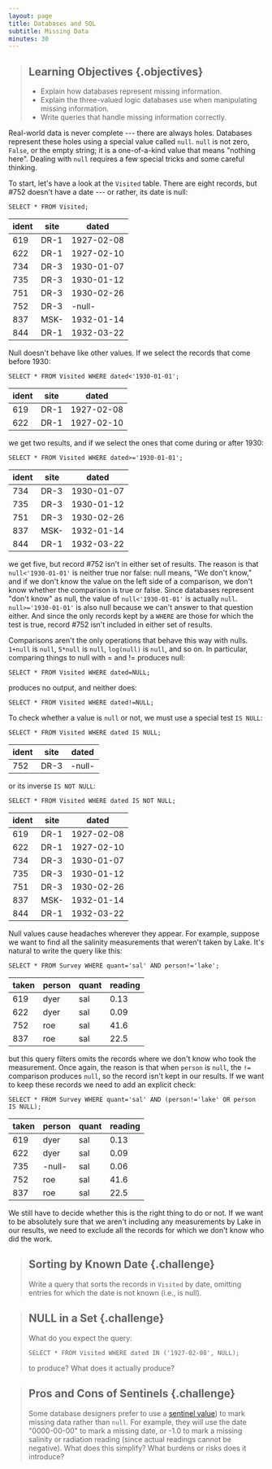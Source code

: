 ```yaml
---
layout: page
title: Databases and SQL
subtitle: Missing Data
minutes: 30
---
```

> ## Learning Objectives {.objectives}
>
> *   Explain how databases represent missing information.
> *   Explain the three-valued logic databases use when manipulating missing information.
> *   Write queries that handle missing information correctly.

Real-world data is never complete --- there are always holes.
Databases represent these holes using a special value called `null`.
`null` is not zero, `False`, or the empty string;
it is a one-of-a-kind value that means "nothing here".
Dealing with `null` requires a few special tricks
and some careful thinking.

To start,
let's have a look at the `Visited` table.
There are eight records,
but #752 doesn't have a date --- or rather,
its date is null:

~~~ {.sql}
SELECT * FROM Visited;
~~~

|ident|site|dated     |
|-----|----|----------|
|619  |DR-1|1927-02-08|
|622  |DR-1|1927-02-10|
|734  |DR-3|1930-01-07|
|735  |DR-3|1930-01-12|
|751  |DR-3|1930-02-26|
|752  |DR-3|-null-    |
|837  |MSK-|1932-01-14|
|844  |DR-1|1932-03-22|

Null doesn't behave like other values.
If we select the records that come before 1930:

~~~ {.sql}
SELECT * FROM Visited WHERE dated<'1930-01-01';
~~~

|ident|site|dated     |
|-----|----|----------|
|619  |DR-1|1927-02-08|
|622  |DR-1|1927-02-10|

we get two results,
and if we select the ones that come during or after 1930:

~~~ {.sql}
SELECT * FROM Visited WHERE dated>='1930-01-01';
~~~

|ident|site|dated     |
|-----|----|----------|
|734  |DR-3|1930-01-07|
|735  |DR-3|1930-01-12|
|751  |DR-3|1930-02-26|
|837  |MSK-|1932-01-14|
|844  |DR-1|1932-03-22|

we get five,
but record #752 isn't in either set of results.
The reason is that
`null<'1930-01-01'`
is neither true nor false:
null means, "We don't know,"
and if we don't know the value on the left side of a comparison,
we don't know whether the comparison is true or false.
Since databases represent "don't know" as null,
the value of `null<'1930-01-01'`
is actually `null`.
`null>='1930-01-01'` is also null
because we can't answer to that question either.
And since the only records kept by a `WHERE`
are those for which the test is true,
record #752 isn't included in either set of results.

Comparisons aren't the only operations that behave this way with nulls.
`1+null` is `null`,
`5*null` is `null`,
`log(null)` is `null`,
and so on.
In particular,
comparing things to null with = and != produces null:

~~~ {.sql}
SELECT * FROM Visited WHERE dated=NULL;
~~~

produces no output, and neither does:

~~~ {.sql}
SELECT * FROM Visited WHERE dated!=NULL;
~~~

To check whether a value is `null` or not,
we must use a special test `IS NULL`:

~~~ {.sql}
SELECT * FROM Visited WHERE dated IS NULL;
~~~

|ident|site|dated     |
|-----|----|----------|
|752  |DR-3|-null-    |

or its inverse `IS NOT NULL`:

~~~ {.sql}
SELECT * FROM Visited WHERE dated IS NOT NULL;
~~~

|ident|site|dated     |
|-----|----|----------|
|619  |DR-1|1927-02-08|
|622  |DR-1|1927-02-10|
|734  |DR-3|1930-01-07|
|735  |DR-3|1930-01-12|
|751  |DR-3|1930-02-26|
|837  |MSK-|1932-01-14|
|844  |DR-1|1932-03-22|

Null values cause headaches wherever they appear.
For example,
suppose we want to find all the salinity measurements
that weren't taken by Lake.
It's natural to write the query like this:

~~~ {.sql}
SELECT * FROM Survey WHERE quant='sal' AND person!='lake';
~~~

|taken|person|quant|reading|
|-----|------|-----|-------|
|619  |dyer  |sal  |0.13   |
|622  |dyer  |sal  |0.09   |
|752  |roe   |sal  |41.6   |
|837  |roe   |sal  |22.5   |

but this query filters omits the records
where we don't know who took the measurement.
Once again,
the reason is that when `person` is `null`,
the `!=` comparison produces `null`,
so the record isn't kept in our results.
If we want to keep these records
we need to add an explicit check:

~~~ {.sql}
SELECT * FROM Survey WHERE quant='sal' AND (person!='lake' OR person IS NULL);
~~~

|taken|person|quant|reading|
|-----|------|-----|-------|
|619  |dyer  |sal  |0.13   |
|622  |dyer  |sal  |0.09   |
|735  |-null-|sal  |0.06   |
|752  |roe   |sal  |41.6   |
|837  |roe   |sal  |22.5   |

We still have to decide whether this is the right thing to do or not.
If we want to be absolutely sure that
we aren't including any measurements by Lake in our results,
we need to exclude all the records for which we don't know who did the work.

> ## Sorting by Known Date {.challenge}
>
> Write a query that sorts the records in `Visited` by date,
> omitting entries for which the date is not known
> (i.e., is null).

> ## NULL in a Set {.challenge}
>
> What do you expect the query:
>
> ~~~
> SELECT * FROM Visited WHERE dated IN ('1927-02-08', NULL);
> ~~~
>
> to produce?
> What does it actually produce?

> ## Pros and Cons of Sentinels {.challenge}
>
> Some database designers prefer to use
> a [sentinel value](reference.html#sentinel-value))
> to mark missing data rather than `null`.
> For example,
> they will use the date "0000-00-00" to mark a missing date,
> or -1.0 to mark a missing salinity or radiation reading
> (since actual readings cannot be negative).
> What does this simplify?
> What burdens or risks does it introduce?
